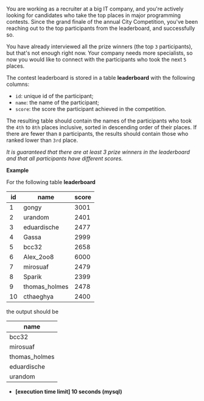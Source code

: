 You are working as a recruiter at a big IT company, and you're actively looking for candidates who take the top places in major programming contests. Since the grand finale of the annual City Competition, you've been reaching out to the top participants from the leaderboard, and successfully so.

You have already interviewed all the prize winners (the top `3` participants), but that's not enough right now. Your company needs more specialists, so now you would like to connect with the participants who took the next `5` places.

The contest leaderboard is stored in a table __leaderboard__ with the following columns:

* `id`: unique id of the participant;
* `name`: the name of the participant;
* `score`: the score the participant achieved in the competition.

The resulting table should contain the names of the participants who took the `4th` to `8th` places inclusive, sorted in descending order of their places. If there are fewer than `8` participants, the results should contain those who ranked lower than `3rd` place.

_It is guaranteed that there are at least 3 prize winners in the leaderboard and that all participants have different scores._

__Example__

For the following table __leaderboard__

|id	|name|	score|
|---|---|---|
|1|	gongy|	3001|
|2|	urandom|	2401|
|3|	eduardische|	2477|
|4|	Gassa	|2999|
|5|	bcc32	|2658|
|6|	Alex_2oo8|	6000|
|7|	mirosuaf	|2479|
|8|	Sparik	|2399|
|9|	thomas_holmes|	2478|
|10|	cthaeghya	|2400|

the output should be

|name|
|---|
|bcc32|
|mirosuaf|
|thomas_holmes|
|eduardische|
|urandom|

+ __[execution time limit] 10 seconds (mysql)__
